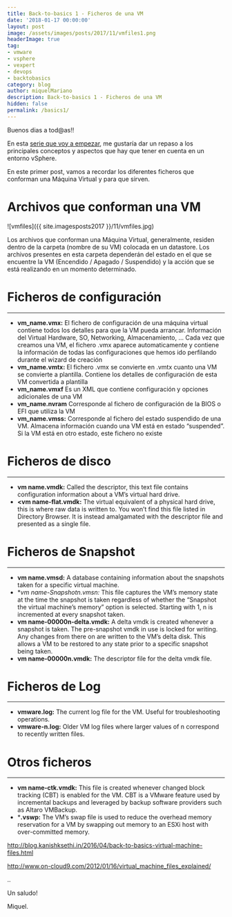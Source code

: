 ```yaml
---
title: Back-to-basics 1 - Ficheros de una VM
date: '2018-01-17 00:00:00'
layout: post
image: /assets/images/posts/2017/11/vmfiles1.png
headerImage: true
tag:
- vmware
- vsphere
- vexpert
- devops
- backtobasics
category: blog
author: miquelMariano
description: Back-to-basics 1 - Ficheros de una VM
hidden: false
permalink: /basics1/
---
```


Buenos dias a tod@as!!

En esta [serie que voy a empezar](https://miquelmariano.github.io/tags/#backtobasics), me gustaría dar un repaso a los principales conceptos y aspectos que hay que tener en cuenta en un entorno vSphere.

En este primer post, vamos a recordar los diferentes ficheros que conforman una Máquina Virtual y para que sirven.

# Archivos que conforman una VM

![vmfiles]({{ site.imagesposts2017 }}/11/vmfiles.jpg)

Los archivos que conforman una Máquina Virtual, generalmente, residen dentro de la carpeta (nombre de su VM) colocada en un datastore. Los archivos presentes en esta carpeta dependerán del estado en el que se encuentre la VM (Encendido / Apagado / Suspendido) y la acción que se está realizando en un momento determinado.

# Ficheros de configuración

---

+ **vm_name.vmx:**	El fichero de configuración de una máquina virtual contiene todos los detalles para que la VM pueda arrancar. Información del Virtual Hardware, SO, Networking, Almacenamiento, ...
Cada vez que creamos una VM, el fichero .vmx aparece automaticamente y contiene la información de todas las configuraciones que hemos ido perfilando durante el wizard de creación
+ **vm_name.vmtx:** El fichero .vmx se convierte en .vmtx cuanto una VM se convierte a plantilla. Contiene los detalles de configuración de esta VM convertida a plantilla
+ **vm_name.vmxf**	Es un XML que contiene configuración y opciones adicionales de una VM
+ **vm_name.nvram**	Corresponde al fichero de configuración de la BIOS o EFI que utiliza la VM
+ **vm_name.vmss:** Corresponde al fichero del estado suspendido de una VM. Almacena información cuando una VM está en estado “suspended”. Si la VM está en otro estado, este fichero no existe


# Ficheros de disco

---

+ **vm name.vmdk:**	Called the descriptor, this text file contains configuration information about a VM’s virtual hard drive.
+ **<vm name-flat.vmdk:**	The virtual equivalent of a physical hard drive, this is where raw data is written to. You won’t find this file listed in Directory Browser. It is instead amalgamated with the descriptor file and presented as a single file.

# Ficheros de Snapshot

---

+ **vm name.vmsd:**	A database containing information about the snapshots taken for a specific virtual machine.
+ **vm name-Snapshotn.vmsn:*	This file captures the VM’s memory state at the time the snapshot is taken regardless of whether the “Snapshot the virtual machine’s memory” option is selected. Starting with 1, n is incremented at every snapshot taken.
+ **vm name-00000n-delta.vmdk:**	A delta vmdk is created whenever a snapshot is taken. The pre-snapshot vmdk in use is locked for writing. Any changes from there on are written to the VM’s delta disk. This allows a VM to be restored to any state prior to a specific snapshot being taken.
+ **vm name-00000n.vmdk:**	The descriptor file for the delta vmdk file.

# Ficheros de Log

---

+ **vmware.log:**	The current log file for the VM. Useful for troubleshooting operations.
+ **vmware-n.log:**	Older VM log files where larger values of n correspond to recently written files.

# Otros ficheros

---

+ **vm name-ctk.vmdk:**	This file is created whenever changed block tracking (CBT) is enabled for the VM. CBT is a VMware feature used by incremental backups and leveraged by backup software providers such as Altaro VMBackup.
+ ***.vswp:**	The VM’s swap file is used to reduce the overhead memory reservation for a VM by swapping out memory to an  ESXi host with over-committed memory.






http://blog.kanishksethi.in/2016/04/back-to-basics-virtual-machine-files.html

http://www.on-cloud9.com/2012/01/16/virtual_machine_files_explained/

..


Un saludo!

Miquel.

